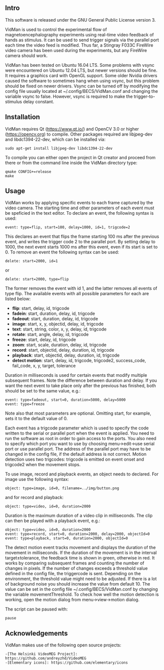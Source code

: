 ## Intro

This software is released under the GNU General Public License version 3. 

VidMan is used to control the experimental flow of magnetoencephalography
experiments using real-time video feedback of hands as stimulus. It can be used
to send trigger signals via the parallel port each time the video feed is
modified. Thus far, a Stingray F033C FireWire video camera has been used during
the experiments, but any FireWire camera should work.

VidMan has been tested on Ubuntu 16.04 LTS. Some problems with vsync were
encountered on Ubuntu 12.04 LTS, but newer versions should be fine. It requires
a graphics card with OpenGL support. Some older Nvidia drivers caused the
software to sometimes hang when using vsync, but this problem should be fixed
on newer drivers. Vsync can be turned off by modifying the config file usually
located at ~/.config/BECS/VidMan.conf and changing the variable vsync to false.
However, vsync is required to make the trigger-to-stimulus delay constant.

## Installation

VidMan requires Qt (https://www.qt.io/) and OpenCV 3.0 or higher
(https://opencv.org) to compile. Other packages required are libjpeg-dev and
libdc1394-22-dev, which can be installed via:

	sudo apt-get install libjpeg-dev libdc1394-22-dev 

To compile you can either open the project in Qt creator and proceed from there
or from the command line inside the VidMan directory type:

	qmake CONFIG+=release
	make

## Usage

VidMan works by applying specific events to each frame captured by the video
camera. The starting time and other parameters of each event must be speficied
in the text editor. To declare an event, the following syntax is used:

	event: type=flip, start=100, delay=1000, id=1, trigcode=2

This declares an event that flips the frame starting 100 ms after the previous
event, and writes the trigger code 2 to the parallel port. By setting delay to
1000, the next event starts 1000 ms after this event, even if its start is set
to 0. To remove an event the following syntax can be used:

    delete: start=2000, id=1

or

    delete: start=2000, type=flip

The former removes the event with id 1, and the latter removes all events of
type flip. The available events with all possible parameters for each are
listed below:

* **flip**: start, delay, id, trigcode
* **fadein**: start, duration, delay, id, trigcode
* **fadeout**: start, duration, delay, id, trigcode
* **image**: start, x, y, objectid, delay, id, trigcode
* **text**: start, string, color, x, y, delay, id, trigcode
* **rotate**: start, angle, delay, id, trigcode
* **freeze**: start, delay, id, trigcode
* **zoom**: start, scale, duration, delay, id, trigcode
* **record**: start, objectid, delay, duration, id, trigcode
* **playback**: start, objectid, delay, duration, id, trigcode
* **detect motion**: start, delay, id, trigcode, trigcode2, success_code, fail_code, x, y, target, tolerance

Duration in milliseconds is used for certain events that modify multiple
subsequent frames. Note the difference between duration and delay. If you want
the next event to take place only after the previous has finished, both should
be set to the same value, e.g.:

    event: type=fadeout, start=0, duration=5000, delay=5000
    event: type=freeze

Note also that most parameters are optional. Omitting start, for example, sets
it to the default value of 0. 

Each event has a trigcode parameter which is used to specify the code written
to the serial or parallel port when the event is applied. You need to run the
software as root in order to gain access to the ports. You also need to specify
which port you want to use by choosing menu->edit->use serial port or use
parallel port. The address of the parallel port may have to be changed in the
config file, if the default address is not correct. Motion detection uses two
trigcodes: trigcode is emitted on event onset and trigcode2 when the movement
stops.

To use image, record and playback events, an object needs to declared. For
image use the following syntax:

	object: type=image, id=0, filename=../img/button.png

and for record and playback:

	object: type=video, id=0, duration=2000 

Duration is the maximum duration of a video clip in milliseconds. The clip can
then be played with a playback event, e.g.:

	object: type=video, id=0, duration=2000 
	event: type=record, start=0, duration=2000, delay=2000, objectId=0 
	event: type=playback, start=0, duration=2000, objectId=0

The detect motion event tracks movement and displays the duration of the
movement in milliseconds. If the duration of the movement is in the interval
target±tolerance, the feedback time is shown in green, otherwise in red. It
works by comparing subsequent frames and counting the number of changes in
pixels. If the number of changes exceeds a threshold value defined in the
config file, the triggercode is sent. Depending on the environment, the
threshold value might need to be adjusted. If there is a lot of background
noise you should increase the value from default 10. The value can be set in
the config file ~/.config/BECS/VidMan.conf by changing the variable
movementThreshold. To check how well the motion detection is working, open the
motion dialog from menu->view->motion dialog.

The script can be paused with:

	pause

## Acknowledgements

VidMan makes use of the following open source projects:

	-[The Helsinki VideoMEG Project]: https://github.com/andreyzhd/VideoMEG
	-[Elementary icons]: https://github.com/elementary/icons

